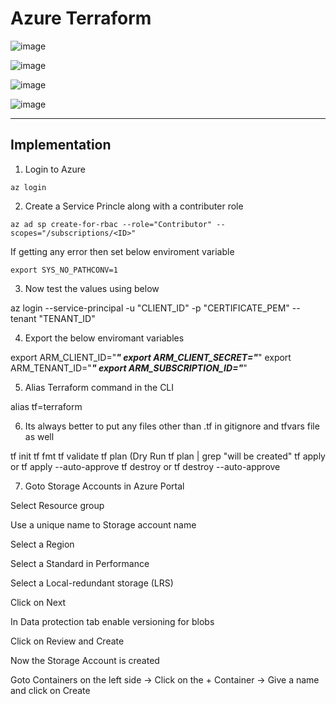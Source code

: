 # Azure Terraform

![image](https://github.com/Pavan-1997/Azure_Terraform/assets/32020205/fd66e570-1cce-4876-8631-97409d0c6715)

![image](https://github.com/Pavan-1997/Azure_Terraform/assets/32020205/48704f65-2535-419d-8d21-d96f42af787d)

![image](https://github.com/Pavan-1997/Azure_Terraform/assets/32020205/f84dbd09-fc3c-4615-84b4-4407fb6e577e)

![image](https://github.com/Pavan-1997/Azure_Terraform/assets/32020205/ec625ac0-74d7-4c90-beb2-0b72ec5aaab1)

---

## Implementation

1. Login to Azure
```
az login 
```

2. Create a Service Princle along with a contributer role
```
az ad sp create-for-rbac --role="Contributor" --scopes="/subscriptions/<ID>"
```
If getting any error then set below enviroment variable
```
export SYS_NO_PATHCONV=1
```

3. Now test the values using below 

az login --service-principal -u "CLIENT_ID" -p "CERTIFICATE_PEM" --tenant "TENANT_ID"

4. Export the below enviromant variables

export ARM_CLIENT_ID="***"
export ARM_CLIENT_SECRET="***"
export ARM_TENANT_ID="***"
export ARM_SUBSCRIPTION_ID="***"


5. Alias Terraform command in the CLI

alias tf=terraform


6. Its always better to put any files other than .tf in gitignore and tfvars file as well



tf init
tf fmt
tf validate
tf plan (Dry Run
tf plan | grep "will be created"
tf apply or tf apply --auto-approve
tf destroy or tf destroy --auto-approve

7. Goto Storage Accounts in Azure Portal 

Select Resource group

Use a unique name to Storage account name

Select a Region

Select a Standard in Performance

Select a Local-redundant storage (LRS)

Click on Next

In Data protection tab enable versioning for blobs

Click on Review and Create

Now the Storage Account is created

Goto Containers on the left side -> Click on the + Container -> Give a name and click on Create


